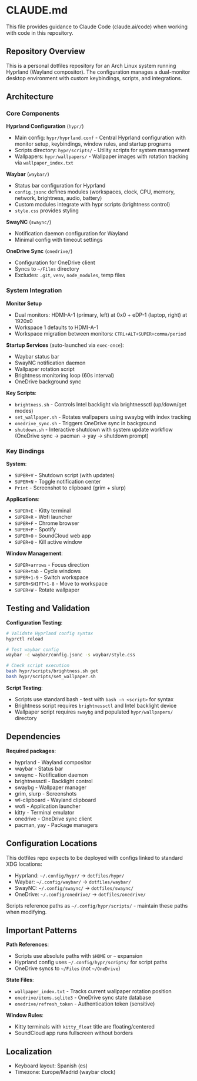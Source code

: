 # CLAUDE.md

This file provides guidance to Claude Code (claude.ai/code) when working with code in this repository.

## Repository Overview

This is a personal dotfiles repository for an Arch Linux system running Hyprland (Wayland compositor). The configuration manages a dual-monitor desktop environment with custom keybindings, scripts, and integrations.

## Architecture

### Core Components

**Hyprland Configuration** (`hypr/`)
- Main config: `hypr/hyprland.conf` - Central Hyprland configuration with monitor setup, keybindings, window rules, and startup programs
- Scripts directory: `hypr/scripts/` - Utility scripts for system management
- Wallpapers: `hypr/wallpapers/` - Wallpaper images with rotation tracking via `wallpaper_index.txt`

**Waybar** (`waybar/`)
- Status bar configuration for Hyprland
- `config.jsonc` defines modules (workspaces, clock, CPU, memory, network, brightness, audio, battery)
- Custom modules integrate with hypr scripts (brightness control)
- `style.css` provides styling

**SwayNC** (`swaync/`)
- Notification daemon configuration for Wayland
- Minimal config with timeout settings

**OneDrive Sync** (`onedrive/`)
- Configuration for OneDrive client
- Syncs to `~/Files` directory
- Excludes: `.git`, `venv`, `node_modules`, temp files

### System Integration

**Monitor Setup**
- Dual monitors: HDMI-A-1 (primary, left) at 0x0 + eDP-1 (laptop, right) at 1920x0
- Workspace 1 defaults to HDMI-A-1
- Workspace migration between monitors: `CTRL+ALT+SUPER+comma/period`

**Startup Services** (auto-launched via `exec-once`):
- Waybar status bar
- SwayNC notification daemon
- Wallpaper rotation script
- Brightness monitoring loop (60s interval)
- OneDrive background sync

**Key Scripts**:
- `brightness.sh` - Controls Intel backlight via brightnessctl (up/down/get modes)
- `set_wallpaper.sh` - Rotates wallpapers using swaybg with index tracking
- `onedrive_sync.sh` - Triggers OneDrive sync in background
- `shutdown.sh` - Interactive shutdown with system update workflow (OneDrive sync → pacman → yay → shutdown prompt)

### Key Bindings

**System**:
- `SUPER+V` - Shutdown script (with updates)
- `SUPER+N` - Toggle notification center
- `Print` - Screenshot to clipboard (grim + slurp)

**Applications**:
- `SUPER+E` - Kitty terminal
- `SUPER+R` - Wofi launcher
- `SUPER+F` - Chrome browser
- `SUPER+P` - Spotify
- `SUPER+O` - SoundCloud web app
- `SUPER+Q` - Kill active window

**Window Management**:
- `SUPER+arrows` - Focus direction
- `SUPER+tab` - Cycle windows
- `SUPER+1-9` - Switch workspace
- `SUPER+SHIFT+1-8` - Move to workspace
- `SUPER+W` - Rotate wallpaper

## Testing and Validation

**Configuration Testing**:
```bash
# Validate Hyprland config syntax
hyprctl reload

# Test waybar config
waybar -c waybar/config.jsonc -s waybar/style.css

# Check script execution
bash hypr/scripts/brightness.sh get
bash hypr/scripts/set_wallpaper.sh
```

**Script Testing**:
- Scripts use standard bash - test with `bash -n <script>` for syntax
- Brightness script requires `brightnessctl` and Intel backlight device
- Wallpaper script requires `swaybg` and populated `hypr/wallpapers/` directory

## Dependencies

**Required packages**:
- hyprland - Wayland compositor
- waybar - Status bar
- swaync - Notification daemon
- brightnessctl - Backlight control
- swaybg - Wallpaper manager
- grim, slurp - Screenshots
- wl-clipboard - Wayland clipboard
- wofi - Application launcher
- kitty - Terminal emulator
- onedrive - OneDrive sync client
- pacman, yay - Package managers

## Configuration Locations

This dotfiles repo expects to be deployed with configs linked to standard XDG locations:
- Hyprland: `~/.config/hypr/` → `dotfiles/hypr/`
- Waybar: `~/.config/waybar/` → `dotfiles/waybar/`
- SwayNC: `~/.config/swaync/` → `dotfiles/swaync/`
- OneDrive: `~/.config/onedrive/` → `dotfiles/onedrive/`

Scripts reference paths as `~/.config/hypr/scripts/` - maintain these paths when modifying.

## Important Patterns

**Path References**:
- Scripts use absolute paths with `$HOME` or `~` expansion
- Hyprland config uses `~/.config/hypr/scripts/` for script paths
- OneDrive syncs to `~/Files` (not `~/OneDrive`)

**State Files**:
- `wallpaper_index.txt` - Tracks current wallpaper rotation position
- `onedrive/items.sqlite3` - OneDrive sync state database
- `onedrive/refresh_token` - Authentication token (sensitive)

**Window Rules**:
- Kitty terminals with `kitty_float` title are floating/centered
- SoundCloud app runs fullscreen without borders

## Localization

- Keyboard layout: Spanish (es)
- Timezone: Europe/Madrid (waybar clock)
